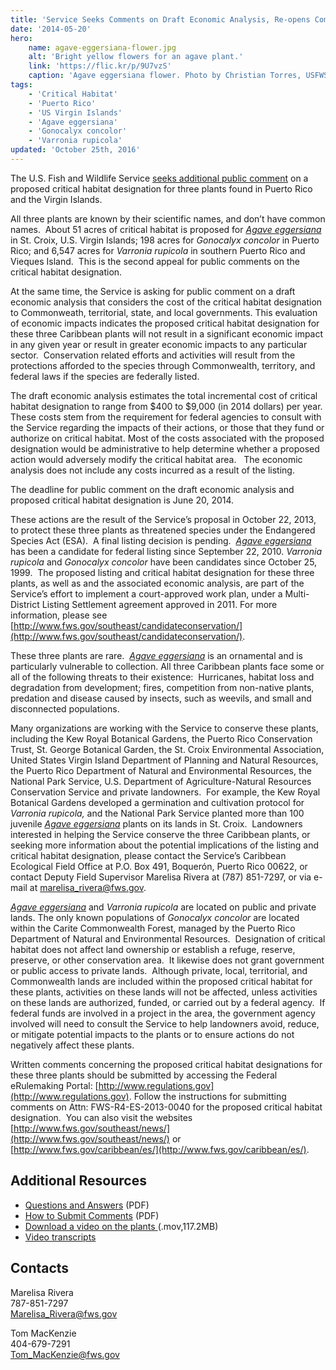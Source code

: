 ```yaml
---
title: 'Service Seeks Comments on Draft Economic Analysis, Re-opens Comment Period on Proposal to Designate Critical Habitat for Three Caribbean Plants'
date: '2014-05-20'
hero:
    name: agave-eggersiana-flower.jpg
    alt: 'Bright yellow flowers for an agave plant.'
    link: 'https://flic.kr/p/9U7vzS'
    caption: 'Agave eggersiana flower. Photo by Christian Torres, USFWS.'
tags:
    - 'Critical Habitat'
    - 'Puerto Rico'
    - 'US Virgin Islands'
    - 'Agave eggersiana'
    - 'Gonocalyx concolor'
    - 'Varronia rupicola'
updated: 'October 25th, 2016'
---
```


The U.S. Fish and Wildlife Service [seeks additional public comment](http://www.fws.gov/southeast/news/2014/Comment_Instructions_3_Caribbean_Plants.pdf) on a proposed critical habitat designation for three plants found in Puerto Rico and the Virgin Islands.

All three plants are known by their scientific names, and don’t have common names.  About 51 acres of critical habitat is proposed for [_Agave eggersiana_](http://www.fws.gov/Caribbean/Aeggersiana.html) in St. Croix, U.S. Virgin Islands; 198 acres for _Gonocalyx concolor_ in Puerto Rico; and 6,547 acres for _Varronia rupicola_ in southern Puerto Rico and Vieques Island.  This is the second appeal for public comments on the critical habitat designation.

At the same time, the Service is asking for public comment on a draft economic analysis that considers the cost of the critical habitat designation to Commonweath, territorial, state, and local governments. This evaluation of economic impacts indicates the proposed critical habitat designation for these three Caribbean plants will not result in a significant economic impact in any given year or result in greater economic impacts to any particular sector.  Conservation related efforts and activities will result from the protections afforded to the species through Commonwealth, territory, and federal laws if the species are federally listed.

The draft economic analysis estimates the total incremental cost of critical habitat designation to range from $400 to $9,000 (in 2014 dollars) per year.  These costs stem from the requirement for federal agencies to consult with the Service regarding the impacts of their actions, or those that they fund or authorize on critical habitat. Most of the costs associated with the proposed designation would be administrative to help determine whether a proposed action would adversely modify the critical habitat area.   The economic analysis does not include any costs incurred as a result of the listing.

The deadline for public comment on the draft economic analysis and proposed critical habitat designation is June 20, 2014.

These actions are the result of the Service’s proposal in October 22, 2013, to protect these three plants as threatened species under the Endangered Species Act (ESA).  A final listing decision is pending.  [_Agave eggersiana_](http://www.fws.gov/Caribbean/Aeggersiana.html) has been a candidate for federal listing since September 22, 2010\. _Varronia_ _rupicola_ and _Gonocalyx concolor_ have been candidates since October 25, 1999.  The proposed listing and critical habitat designation for these three plants, as well as and the associated economic analysis, are part of the Service’s effort to implement a court-approved work plan, under a Multi-District Listing Settlement agreement approved in 2011\. For more information, please see [http://www.fws.gov/southeast/candidateconservation/](http://www.fws.gov/southeast/candidateconservation/).

These three plants are rare.  [_Agave eggersiana_](http://www.fws.gov/Caribbean/Aeggersiana.html) is an ornamental and is particularly vulnerable to collection. All three Caribbean plants face some or all of the following threats to their existence:  Hurricanes, habitat loss and degradation from development; fires, competition from non-native plants, predation and disease caused by insects, such as weevils, and small and disconnected populations.

Many organizations are working with the Service to conserve these plants, including the Kew Royal Botanical Gardens, the Puerto Rico Conservation Trust, St. George Botanical Garden, the St. Croix Environmental Association, United States Virgin Island Department of Planning and Natural Resources, the Puerto Rico Department of Natural and Environmental Resources, the National Park Service, U.S. Department of Agriculture-Natural Resources Conservation Service and private landowners.  For example, the Kew Royal Botanical Gardens developed a germination and cultivation protocol for _Varronia_ _rupicola,_ and the National Park Service planted more than 100 juvenile [_Agave eggersiana_](http://www.fws.gov/Caribbean/Aeggersiana.html) plants on its lands in St. Croix.  Landowners interested in helping the Service conserve the three Caribbean plants, or seeking more information about the potential implications of the listing and critical habitat designation, please contact the Service’s Caribbean Ecological Field Office at P.O. Box 491, Boquerón, Puerto Rico 00622, or contact Deputy Field Supervisor Marelisa Rivera at (787) 851-7297, or via e-mail at [marelisa_rivera@fws.gov](mailto:marelisa_rivera@fws.gov?subject=3%20Caribbean%20Plants).

[_Agave eggersiana_](http://www.fws.gov/Caribbean/Aeggersiana.html) and _Varronia rupicola_ are located on public and private lands. The only known populations of _Gonocalyx concolor_ are located within the Carite Commonwealth Forest, managed by the Puerto Rico Department of Natural and Environmental Resources.  Designation of critical habitat does not affect land ownership or establish a refuge, reserve, preserve, or other conservation area.  It likewise does not grant government or public access to private lands.  Although private, local, territorial, and Commonwealth lands are included within the proposed critical habitat for these plants, activities on these lands will not be affected, unless activities on these lands are authorized, funded, or carried out by a federal agency.  If federal funds are involved in a project in the area, the government agency involved will need to consult the Service to help landowners avoid, reduce, or mitigate potential impacts to the plants or to ensure actions do not negatively affect these plants. 

Written comments concerning the proposed critical habitat designations for these three plants should be submitted by accessing the Federal eRulemaking Portal: [http://www.regulations.gov](http://www.regulations.gov). Follow the instructions for submitting comments on Attn: FWS-R4-ES-2013-0040 for the proposed critical habitat designation.  You can also visit the websites [http://www.fws.gov/southeast/news/](http://www.fws.gov/southeast/news/) or [http://www.fws.gov/caribbean/es/](http://www.fws.gov/caribbean/es/).

## Additional Resources

 - [Questions and Answers](http://www.fws.gov/southeast/news/2014/3-Caribbean-plants_Q&A.pdf) (PDF)
 - [How to Submit Comments](http://www.fws.gov/southeast/news/2014/Comment_Instructions_3_Caribbean_Plants.pdf) (PDF)
 - [Download a video on the plants ](http://www.fws.gov/southeast/http://www.fws.gov/southwest/video/Listing3CaribbeanPlants720p.mov)(.mov,117.2MB)
 - [Video transcripts](http://www.fws.gov/southeast/http://www.fws.gov/southwest/video/transcripts/Transcript_ListingCaribbeanPlants.pdf)

## Contacts

Marelisa Rivera  
787-851-7297  
Marelisa_Rivera@fws.gov

Tom MacKenzie  
404-679-7291  
Tom_MacKenzie@fws.gov
